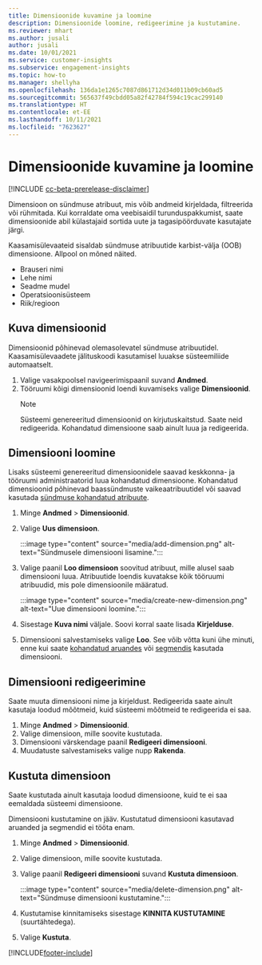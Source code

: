 ```yaml
---
title: Dimensioonide kuvamine ja loomine
description: Dimensioonide loomine, redigeerimine ja kustutamine.
ms.reviewer: mhart
ms.author: jusali
author: jusali
ms.date: 10/01/2021
ms.service: customer-insights
ms.subservice: engagement-insights
ms.topic: how-to
ms.manager: shellyha
ms.openlocfilehash: 136da1e1265c7087d861712d34d011b09cb60ad5
ms.sourcegitcommit: 565637f49cbdd05a82f42784f594c19cac299140
ms.translationtype: HT
ms.contentlocale: et-EE
ms.lasthandoff: 10/11/2021
ms.locfileid: "7623627"
---
```

# <a name="view-and-create-dimensions"></a>Dimensioonide kuvamine ja loomine

[!INCLUDE [cc-beta-prerelease-disclaimer](includes/cc-beta-prerelease-disclaimer.md)]

Dimensioon on sündmuse atribuut, mis võib andmeid kirjeldada, filtreerida või rühmitada. Kui korraldate oma veebisaidil turunduspakkumist, saate dimensioonide abil külastajaid sortida uute ja tagasipöörduvate kasutajate järgi.  

Kaasamisülevaateid sisaldab sündmuse atribuutide karbist-välja (OOB) dimensioone. Allpool on mõned näited.

- Brauseri nimi
- Lehe nimi
- Seadme mudel
- Operatsioonisüsteem
- Riik/regioon

## <a name="view-dimensions"></a>Kuva dimensioonid

Dimensioonid põhinevad olemasolevatel sündmuse atribuutidel. Kaasamisülevaadete jälituskoodi kasutamisel luuakse süsteemiliide automaatselt.

1. Valige vasakpoolsel navigeerimispaanil suvand **Andmed**. 
1. Tööruumi kõigi dimensioonid loendi kuvamiseks valige **Dimensioonid**. 
   > [!NOTE]
   > Süsteemi genereeritud dimensioonid on kirjutuskaitstud. Saate neid redigeerida. Kohandatud dimensioone saab ainult luua ja redigeerida.

## <a name="create-a-dimension"></a>Dimensiooni loomine

Lisaks süsteemi genereeritud dimensioonidele saavad keskkonna- ja tööruumi administraatorid luua kohandatud dimensioone. Kohandatud dimensioonid põhinevad baassündmuste vaikeaatribuutidel või saavad kasutada [sündmuse kohandatud atribuute](advanced-SDK-implementation.md).

1. Minge **Andmed** > **Dimensioonid**.
1. Valige **Uus dimensioon**.

   :::image type="content" source="media/add-dimension.png" alt-text="Sündmusele dimensiooni lisamine.":::

1. Valige paanil **Loo dimensioon** soovitud atribuut, mille alusel saab dimensiooni luua. Atribuutide loendis kuvatakse kõik tööruumi atribuudid, mis pole dimensioonile määratud.
   
   :::image type="content" source="media/create-new-dimension.png" alt-text="Uue dimensiooni loomine.":::
      
3. Sisestage **Kuva nimi** väljale. Soovi korral saate lisada **Kirjelduse**.
4. Dimensiooni salvestamiseks valige **Loo**. See võib võtta kuni ühe minuti, enne kui saate [kohandatud aruandes](custom-reports.md) või [segmendis](segments.md) kasutada dimensiooni. 

## <a name="edit-a-dimension"></a>Dimensiooni redigeerimine

Saate muuta dimensiooni nime ja kirjeldust. Redigeerida saate ainult kasutaja loodud mõõtmeid, kuid süsteemi mõõtmeid te redigeerida ei saa.


1. Minge **Andmed** > **Dimensioonid**.
1. Valige dimensioon, mille soovite kustutada.
1. Dimensiooni värskendage paanil **Redigeeri dimensiooni**.
1. Muudatuste salvestamiseks valige nupp **Rakenda**.

## <a name="delete-a-dimension"></a>Kustuta dimensioon

Saate kustutada ainult kasutaja loodud dimensioone, kuid te ei saa eemaldada süsteemi dimensioone.

Dimensiooni kustutamine on jääv. Kustutatud dimensiooni kasutavad aruanded ja segmendid ei tööta enam. 

1. Minge **Andmed** > **Dimensioonid**.
1. Valige dimensioon, mille soovite kustutada.
1. Valige paanil **Redigeeri dimensiooni** suvand **Kustuta dimensioon**.

   :::image type="content" source="media/delete-dimension.png" alt-text="Sündmuse dimensiooni kustutamine.":::

1. Kustutamise kinnitamiseks sisestage **KINNITA KUSTUTAMINE** (suurtähtedega). 
1. Valige **Kustuta**.

[!INCLUDE[footer-include](../includes/footer-banner.md)]
